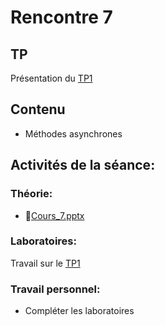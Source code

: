 # Rencontre 7

## TP
Présentation du [TP1](/tp/tp1)

## Contenu
- Méthodes asynchrones 

## Activités de la séance: 
### Théorie:  
- 🔗[Cours_7.pptx](https://cegepedouardmontpetit.sharepoint.com/:p:/s/CMT420InformatiqueComitesCours-3W6/EZ3VWcy7vQREg2s19Opr1pMB1_-hNcRh9retA14LwVtS1g?e=wVM8iy)

### Laboratoires: 
Travail sur le [TP1](/tp/tp1)

### Travail personnel: 
- Compléter les laboratoires
